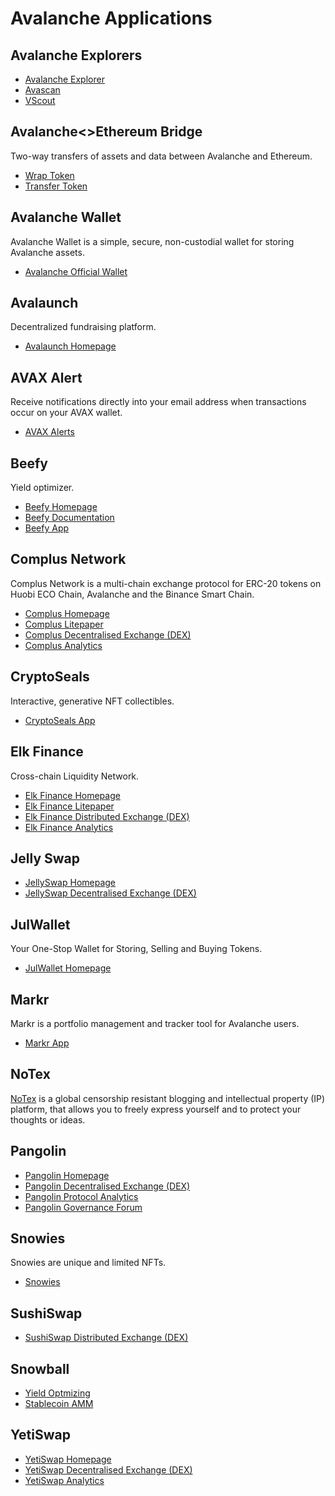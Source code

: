 # Avalanche Applications

## Avalanche Explorers

* [Avalanche Explorer](https://explorer.avax.network)
* [Avascan](https://avascan.info)
* [VScout](https://vscout.io)

## Avalanche<>Ethereum Bridge

Two-way transfers of assets and data between Avalanche and Ethereum.

* [Wrap Token](https://aeb.xyz/#/wrap)
* [Transfer Token](https://aeb.xyz/#/transfer)

## Avalanche Wallet

Avalanche Wallet is a simple, secure, non-custodial wallet for storing Avalanche assets.

* [Avalanche Official Wallet](https://wallet.avax.network)

## Avalaunch

Decentralized fundraising platform.

* [Avalaunch Homepage](https://avalaunch.app)

## AVAX Alert

Receive notifications directly into your email address when transactions occur on your AVAX wallet.

* [AVAX Alerts](https://avaxalert.com)

## Beefy

Yield optimizer.

* [Beefy Homepage](https://beefy.finance)
* [Beefy Documentation](https://docs.beefy.finance/beefyfinance)
* [Beefy App](https://avax.beefy.finance)

## Complus Network

Complus Network is a multi-chain exchange protocol for ERC-20 tokens on Huobi ECO Chain, Avalanche and the Binance Smart Chain.

* [Complus Homepage](https://complus.network)
* [Complus Litepaper](https://complus.exchange/litepaper.pdf)
* [Complus Decentralised Exchange (DEX)](https://avadex.complus.exchange/#/swap)
* [Complus Analytics](https://avagraph.live/#/home)

## CryptoSeals

Interactive, generative NFT collectibles.

* [CryptoSeals App](https://cryptoseals.art)

## Elk Finance

Cross-chain Liquidity Network.

* [Elk Finance Homepage](https://elk.finance)
* [Elk Finance Litepaper](https://elk.finance/litepaper.html)
* [Elk Finance Distributed Exchange (DEX)](https://avax.elk.finance/#/swap)
* [Elk Finance Analytics](https://avax-info.elk.finance)

## Jelly Swap

* [JellySwap Homepage](https://jelly.market)
* [JellySwap Decentralised Exchange (DEX)](https://app.jelly.market/swap)

## JulWallet

Your One-Stop Wallet for Storing, Selling and Buying Tokens.

* [JulWallet Homepage](https://justliquidity.org/app)

## Markr

Markr is a portfolio management and tracker tool for Avalanche users.

* [Markr App](https://markr.io/#/pools)

## NoTex

[NoTex](https://www.notex.ch) is a global censorship resistant blogging and intellectual property (IP) platform, that allows you to freely express yourself and to protect your thoughts or ideas.

## Pangolin

* [Pangolin Homepage](https://pangolin.exchange)
* [Pangolin Decentralised Exchange (DEX)](https://app.pangolin.exchange)
* [Pangolin Protocol Analytics](https://info.pangolin.exchange)
* [Pangolin Governance Forum](https://gov.pangolin.exchange)

## Snowies

Snowies are unique and limited NFTs.

* [Snowies](https://snowies.xyz)

## SushiSwap

* [SushiSwap Distributed Exchange (DEX)](https://exchange.sushi.com/#/swap)

## Snowball

* [Yield Optmizing](https://snowball.network)
* [Stablecoin AMM](https://snowball.network/stablevault) 

## YetiSwap

* [YetiSwap Homepage](https://yetiswap.app/)
* [YetiSwap Decentralised Exchange (DEX)](https://exchange.yetiswap.app/#/swap)
* [YetiSwap Analytics](https://info.yetiswap.app/)
